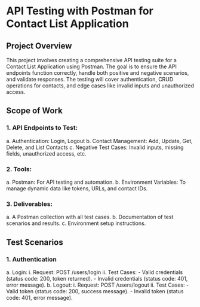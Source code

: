 # API Testing with Postman for Contact List Application
 
## Project Overview
This project involves creating a comprehensive API testing suite for a Contact List Application using Postman. The goal is to ensure the API endpoints function correctly, handle both positive and negative scenarios, and validate responses. The testing will cover authentication, CRUD operations for contacts, and edge cases like invalid inputs and unauthorized access.

## Scope of Work
### 1. API Endpoints to Test:
   a. Authentication: Login, Logout
   b. Contact Management: Add, Update, Get, Delete, and List Contacts
   c. Negative Test Cases: Invalid inputs, missing fields, unauthorized access, etc.
### 2. Tools:
   a. Postman: For API testing and automation.
   b. Environment Variables: To manage dynamic data like tokens, URLs, and contact IDs.
### 3. Deliverables:
   a. A Postman collection with all test cases.
   b. Documentation of test scenarios and results.
   c. Environment setup instructions.

## Test Scenarios
### 1. Authentication
a. Login:
   i. Request: POST /users/login
   ii. Test Cases:
       - Valid credentials (status code: 200, token returned).
       - Invalid credentials (status code: 401, error message).
b. Logout:
   i. Request: POST /users/logout
   ii. Test Cases:
       - Valid token (status code: 200, success message).
       - Invalid token (status code: 401, error message).
